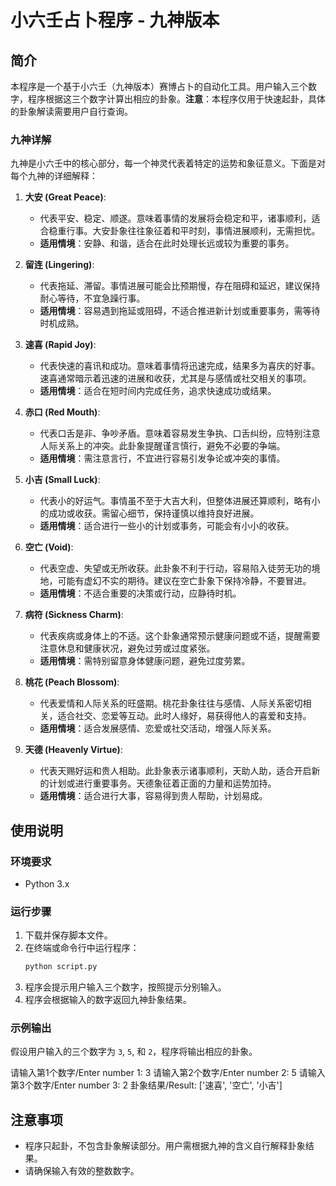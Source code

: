 # 小六壬占卜程序 - 九神版本

## 简介

本程序是一个基于小六壬（九神版本）赛博占卜的自动化工具。用户输入三个数字，程序根据这三个数字计算出相应的卦象。**注意**：本程序仅用于快速起卦，具体的卦象解读需要用户自行查询。

### 九神详解

九神是小六壬中的核心部分，每一个神灵代表着特定的运势和象征意义。下面是对每个九神的详细解释：

1. **大安 (Great Peace)**:
    - 代表平安、稳定、顺遂。意味着事情的发展将会稳定和平，诸事顺利，适合稳重行事。大安卦象往往象征着和平时刻，事情进展顺利，无需担忧。
    - **适用情境**：安静、和谐，适合在此时处理长远或较为重要的事务。

2. **留连 (Lingering)**:
    - 代表拖延、滞留。事情进展可能会比预期慢，存在阻碍和延迟，建议保持耐心等待，不宜急躁行事。
    - **适用情境**：容易遇到拖延或阻碍，不适合推进新计划或重要事务，需等待时机成熟。

3. **速喜 (Rapid Joy)**:
    - 代表快速的喜讯和成功。意味着事情将迅速完成，结果多为喜庆的好事。速喜通常暗示着迅速的进展和收获，尤其是与感情或社交相关的事项。
    - **适用情境**：适合在短时间内完成任务，追求快速成功或结果。

4. **赤口 (Red Mouth)**:
    - 代表口舌是非、争吵矛盾。意味着容易发生争执、口舌纠纷，应特别注意人际关系上的冲突。此卦象提醒谨言慎行，避免不必要的争端。
    - **适用情境**：需注意言行，不宜进行容易引发争论或冲突的事情。

5. **小吉 (Small Luck)**:
    - 代表小的好运气。事情虽不至于大吉大利，但整体进展还算顺利，略有小的成功或收获。需留心细节，保持谨慎以维持良好进展。
    - **适用情境**：适合进行一些小的计划或事务，可能会有小小的收获。

6. **空亡 (Void)**:
    - 代表空虚、失望或无所收获。此卦象不利于行动，容易陷入徒劳无功的境地，可能有虚幻不实的期待。建议在空亡卦象下保持冷静，不要冒进。
    - **适用情境**：不适合重要的决策或行动，应静待时机。

7. **病符 (Sickness Charm)**:
    - 代表疾病或身体上的不适。这个卦象通常预示健康问题或不适，提醒需要注意休息和健康状况，避免过劳或过度紧张。
    - **适用情境**：需特别留意身体健康问题，避免过度劳累。

8. **桃花 (Peach Blossom)**:
    - 代表爱情和人际关系的旺盛期。桃花卦象往往与感情、人际关系密切相关，适合社交、恋爱等互动。此时人缘好，易获得他人的喜爱和支持。
    - **适用情境**：适合发展感情、恋爱或社交活动，增强人际关系。

9. **天德 (Heavenly Virtue)**:
    - 代表天赐好运和贵人相助。此卦象表示诸事顺利，天助人助，适合开启新的计划或进行重要事务。天德象征着正面的力量和运势加持。
    - **适用情境**：适合进行大事，容易得到贵人帮助，计划易成。

## 使用说明

### 环境要求

- Python 3.x

### 运行步骤

1. 下载并保存脚本文件。
2. 在终端或命令行中运行程序：
    ```bash
    python script.py
    ```
3. 程序会提示用户输入三个数字，按照提示分别输入。
4. 程序会根据输入的数字返回九神卦象结果。

### 示例输出

假设用户输入的三个数字为 `3`, `5`, 和 `2`，程序将输出相应的卦象。

请输入第1个数字/Enter number 1: 3
请输入第2个数字/Enter number 2: 5
请输入第3个数字/Enter number 3: 2
卦象结果/Result: ['速喜', '空亡', '小吉']

## 注意事项

- 程序只起卦，不包含卦象解读部分。用户需根据九神的含义自行解释卦象结果。
- 请确保输入有效的整数数字。

